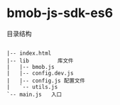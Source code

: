 # bmob-js-sdk-es6

目录结构
```

|-- index.html
|-- lib         库文件
|   |-- bmob.js
|   |-- config.dev.js
|   |-- config.js 配置文件
|   `-- utils.js  
`-- main.js   入口

```